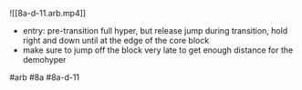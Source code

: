 

![[8a-d-11.arb.mp4]]

* entry: pre-transition full hyper, but release jump during transition, hold right and down until at the edge of the core block
* make sure to jump off the block very late to get enough distance for the demohyper

#arb #8a #8a-d-11

